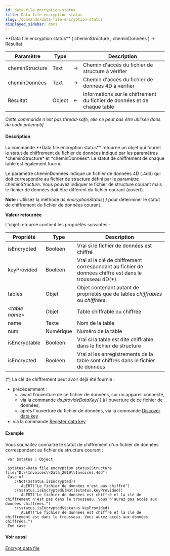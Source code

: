 ```yaml
---
id: data-file-encryption-status
title: Data file encryption status
slug: /commands/data-file-encryption-status
displayed_sidebar: docs
---
```


<!--REF #_command_.Data file encryption status.Syntax-->**Data file encryption status** ( cheminStructure , cheminDonnées ) -> Résultat<!-- END REF-->
<!--REF #_command_.Data file encryption status.Params-->
| Paramètre | Type |  | Description |
| --- | --- | --- | --- |
| cheminStructure | Text | &#8594;  | Chemin d'accès du fichier de structure à vérifier |
| cheminDonnées | Text | &#8594;  | Chemin d'accès du fichier de données 4D à vérifier |
| Résultat | Object | &#8592; | Informations sur le chiffrement du fichier de données et de chaque table |

<!-- END REF-->

*Cette commande n'est pas thread-safe, elle ne peut pas être utilisée dans du code préemptif.*


#### Description 

<!--REF #_command_.Data file encryption status.Summary-->La commande **Data file encryption status** retourne un objet qui fournit le statut de chiffrement du fichier de données indiqué par les paramètres *cheminStructure* et *cheminDonnées*.<!-- END REF--> Le statut de chiffrement de chaque table est également fourni.

Le paramètre cheminDonnées indique un fichier de données 4D (.4dd) qui doit correspondre au fichier de structure défini par le paramètre *cheminStructure*. Vous pouvez indiquer le fichier de structure courant mais le fichier de données doit être différent du fichier courant (ouvert).

**Note :** Utilisez la méthode *ds.encryptionStatus( )* pour déterminer le statut de chiffrement du fichier de données courant.

**Valeur retournée**

L'objet retourné contient les propriétés suivantes :

| **Propriété**   | **Type**  | **Description**                                                                                         |
| --------------- | --------- | ------------------------------------------------------------------------------------------------------- |
| isEncrypted     | Booléen   | Vrai si le fichier de données est chiffré                                                               |
| keyProvided     | Booléen   | Vrai si la clé de chiffrement correspondant au fichier de données chiffré est dans le trousseau 4D(\*). |
| tables          | Objet     | Objet contenant autant de propriétés que de tables *chiffrables* ou *chiffrées*.                        |
| <*table name*\> | Objet     | Table chiffrable ou chiffrée                                                                            |
| name            | Texte     | Nom de la table                                                                                         |
| num             | Numérique | Numéro de la table                                                                                      |
| isEncryptable   | Booléen   | Vrai si la table est dite chiffrable dans le fichier de structure                                       |
| isEncrypted     | Booléen   | Vrai si les enregistrements de la table sont chiffrés dans le fichier de données                        |

(\*) La clé de chiffrement peut avoir déjà été fournie :

* précédemment :  
   * avant l'ouverture de ce fichier de données, sur un appareil connecté,  
   * via la commande *ds.provideDataKey( )* à l'ouverture de ce fichier de données,  
   * après l'ouverture du fichier de données, via la commande [Discover data key](discover-data-key.md)
* via la commande [Register data key](register-data-key.md)

#### Exemple 

Vous souhaitez connaitre le statut de chiffrement d'un fichier de données correspondant au fichier de structure courant :

```4d
 var $status : Object
 
 $status:=Data file encryption status(Structure file;"D:\\Invoices\\Data_2019\\Invoices.4dd")
 Case of
    :(Not($status.isEncrypted))
       ALERT("Le fichier de données n'est pas chiffré")
    :($status.isEncrypted&(Not($status.keyProvided))
       ALERT("Le fichier de données est chiffré et la clé de chiffrement n'est pas dans le trousseau. Vous n'aurez pas accès aux données chiffrées.")
    :($status.isEncrypted&$status.keyProvided)
       ALERT("Le fichier de données est chiffré et la clé de chiffrement est dans le trousseau. Vous aurez accès aux données chiffrées.")
 End case
```

#### Voir aussi 

  
[Encrypt data file](encrypt-data-file.md)  